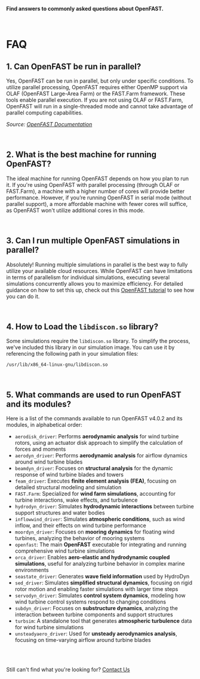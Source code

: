 **Find answers to commonly asked questions about OpenFAST.**

<br>

# FAQ

## 1. Can OpenFAST be run in parallel?
Yes, OpenFAST can be run in parallel, but only under specific conditions. To
utilize parallel processing, OpenFAST requires either OpenMP support via OLAF
(OpenFAST Large-Area Farm) or the FAST.Farm framework. These tools enable
parallel execution. If you are not using OLAF or FAST.Farm, OpenFAST will run
in a single-threaded mode and cannot take advantage of parallel computing capabilities.

*Source: [OpenFAST Documentation](https://openfast.readthedocs.io/en/main/source/user/fast.farm/Introduction.html#fast-farm-parallelization)*

<br>

## 2. What is the best machine for running OpenFAST?
The ideal machine for running OpenFAST depends on how you plan to run it. If
you're using OpenFAST with parallel processing (through OLAF or FAST.Farm),
a machine with a higher number of cores will provide better performance. However,
if you’re running OpenFAST in serial mode (without parallel support), a more
affordable machine with fewer cores will suffice, as OpenFAST won't utilize
additional cores in this mode.

<br>

## 3. Can I run multiple OpenFAST simulations in parallel?
Absolutely! Running multiple simulations in parallel is the best way to fully
utilize your available cloud resources. While OpenFAST can have limitations in
terms of parallelism for individual simulations, executing several simulations
concurrently allows you to maximize efficiency. For detailed guidance on how to
set this up, check out this [OpenFAST tutorial](https://inductiva.ai/guides/openfast/OpenFAST_advanced)
to see how you can do it.

<br>

## 4. How to Load the `libdiscon.so` library?

Some simulations require the `libdiscon.so` library. To simplify the process,
we've included this library in our simulation image. You can use it by
referencing the following path in your simulation files:  

```
/usr/lib/x86_64-linux-gnu/libdiscon.so
```

<br>

## 5. What commands are used to run OpenFAST and its modules?
Here is a list of the commands available to run OpenFAST v4.0.2 and its modules, in alphabetical order:

- `aerodisk_driver`: Performs **aerodynamic analysis** for wind turbine rotors, using an actuator disk approach
 to simplify the calculation of forces and moments
- `aerodyn_driver`: Performs **aerodynamic analysis** for airflow
  dynamics around wind turbine blades
- `beamdyn_driver`: Focuses on **structural analysis** for the dynamic
  response of wind turbine blades and towers
- `feam_driver`: Executes **finite element analysis (FEA)**, focusing
  on detailed structural modeling and simulation
- `FAST.Farm`: Specialized for **wind farm simulations**, accounting
  for turbine interactions, wake effects, and turbulence
- `hydrodyn_driver`: Simulates **hydrodynamic interactions** between
  turbine support structures and water bodies
- `inflowwind_driver`: Simulates **atmospheric conditions**, such as
  wind inflow, and their effects on wind turbine performance
- `moordyn_driver`: Focuses on **mooring dynamics** for floating wind
  turbines, analyzing the behavior of mooring systems
- `openfast`: The main **OpenFAST** executable for integrating and
  running comprehensive wind turbine simulations
- `orca_driver`: Enables **aero-elastic and hydrodynamic coupled
  simulations**, useful for analyzing turbine behavior in complex
  marine environments
- `seastate_driver`: Generates **wave field information** used by HydroDyn
- `sed_driver`: Simulates **simplified structural dynamics**, focusing on rigid rotor motion and enabling faster simulations
  with larger time steps
- `servodyn_driver`: Simulates **control system dynamics**, modeling
  how wind turbine control systems respond to changing conditions
- `subdyn_driver`: Focuses on **substructure dynamics**, analyzing the
  interaction between turbine components and support structures
- `turbsim`: A standalone tool that generates **atmospheric turbulence**
  data for wind turbine simulations
- `unsteadyaero_driver`: Used for **unsteady aerodynamics analysis**,
  focusing on time-varying airflow around turbine blades

<br>
<br>

Still can't find what you're looking for? [Contact Us](mailto:support@inductiva.ai)
